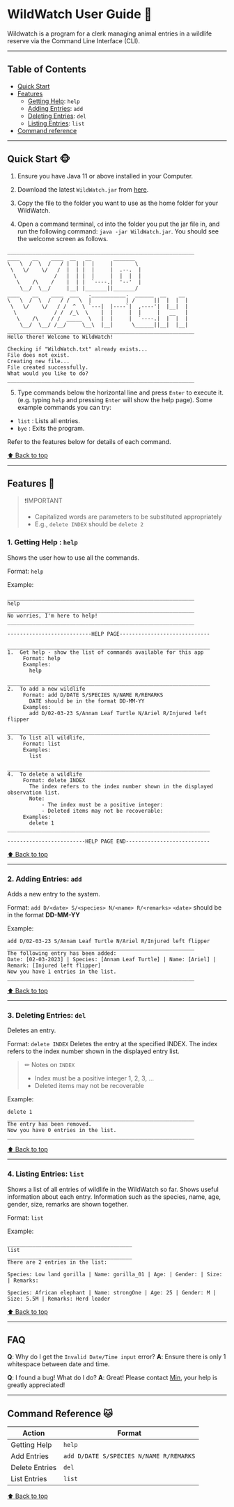 # WildWatch User Guide 🐘


Wildwatch is a program for a clerk managing animal entries in a wildlife reserve via the Command Line Interface (CLI).

--------------------------------------------------------------------------------------------------------------------------------------
## Table of Contents 
- [Quick Start](https://ay2324s1-cs2113t-w11-2.github.io/tp/UserGuide.html#quick-start-)
- [Features](https://ay2324s1-cs2113t-w11-2.github.io/tp/UserGuide.html#features-)
    - [Getting Help](https://ay2324s1-cs2113t-w11-2.github.io/tp/UserGuide.html#1-getting-help--help): `help`
    - [Adding Entries](https://ay2324s1-cs2113t-w11-2.github.io/tp/UserGuide.html#2-adding-entries-add): `add`
    - [Deleting Entries](https://ay2324s1-cs2113t-w11-2.github.io/tp/UserGuide.html#3-deleting-entries-del): `del`
    - [Listing Entries](https://ay2324s1-cs2113t-w11-2.github.io/tp/UserGuide.html#4-listing-entries-list): `list`
- [Command reference](https://ay2324s1-cs2113t-w11-2.github.io/tp/UserGuide.html#command-reference-)
    
--------------------------------------------------------------------------------------------------------------------------------------

## Quick Start 🐵

1. Ensure you have Java 11 or above installed in your Computer.
   
1. Download the latest `WildWatch.jar` from [here](https://github.com/AY2324S1-CS2113T-W11-2/tp/releases).

1. Copy the file to the folder you want to use as the home folder for your WildWatch.

1. Open a command terminal, `cd` into the folder you put the jar file in, and run the following command: `java -jar WildWatch.jar`.
You should see the welcome screen as follows.

```
____________________________________________________________
____    __    ____  __   __       _______
\   \  /  \  /   / |  | |  |     |       \
 \   \/    \/   /  |  | |  |     |  .--.  |
  \            /   |  | |  |     |  |  |  |
   \    /\    /    |  | |  `----.|  '--'  |
    \__/  \__/     |__| |_______||_______/
____    __    ____  ___   .___________.  ______  __    __
\   \  /  \  /   / /   \  |           | /      ||  |  |  |
 \   \/    \/   / /  ^  \ `---|  |----`|  ,----'|  |__|  |
  \            / /  /_\  \    |  |     |  |     |   __   |
   \    /\    / /  _____  \   |  |     |  `----.|  |  |  |
    \__/  \__/ /__/     \__\  |__|      \______||__|  |__|
____________________________________________________________
Hello there! Welcome to WildWatch!

Checking if "WildWatch.txt" already exists...
File does not exist.
Creating new file...
File created successfully.
What would you like to do?
____________________________________________________________
```

5. Type commands below the horizontal line and press `Enter` to execute it. (e.g. typing `help` and pressing `Enter` will show the help page).
Some example commands you can try:
- `list` : Lists all entries.
- `bye` : Exits the program.

Refer to the features below for details of each command.

[⬆ Back to top](https://ay2324s1-cs2113t-w11-2.github.io/tp/UserGuide.html#table-of-contents)

--------------------------------------------------------------------------------------------------------------------------------------

## Features 🦊
>❗IMPORTANT
> * Capitalized words are parameters to be substituted appropriately
> * E.g., `delete INDEX` should be `delete 2`


### 1. Getting Help : `help`
Shows the user how to use all the commands.

Format: `help`

Example:
```
____________________________________________________________
help
____________________________________________________________
No worries, I'm here to help!
____________________________________________________________

---------------------------HELP PAGE-----------------------------

_________________________________________________________________
1.  Get help - show the list of commands available for this app
     Format: help
     Examples: 
       help

_________________________________________________________________
2.  To add a new wildlife
     Format: add D/DATE S/SPECIES N/NAME R/REMARKS
       DATE should be in the format DD-MM-YY
     Examples: 
       add D/02-03-23 S/Annam Leaf Turtle N/Ariel R/Injured left flipper

_________________________________________________________________
3.  To list all wildlife,
     Format: list
     Examples: 
       list

_________________________________________________________________
4.  To delete a wildlife
     Format: delete INDEX
       The index refers to the index number shown in the displayed observation list.
       Note:
           - The index must be a positive integer:
           - Deleted items may not be recoverable:
     Examples: 
       delete 1
_________________________________________________________________

-------------------------HELP PAGE END---------------------------
```

[⬆ Back to top](https://ay2324s1-cs2113t-w11-2.github.io/tp/UserGuide.html#table-of-contents)

--- 

### 2. Adding Entries: `add`
Adds a new entry to the system.

Format: `add D/<date> S/<species> N/<name> R/<remarks>`
`<date>` should be in the format **DD-MM-YY**

Example: 
```
add D/02-03-23 S/Annam Leaf Turtle N/Ariel R/Injured left flipper
____________________________________________________________
The following entry has been added:
Date: [02-03-2023] | Species: [Annam Leaf Turtle] | Name: [Ariel] | Remark: [Injured left flipper]
Now you have 1 entries in the list.
____________________________________________________________
```


[⬆ Back to top](https://ay2324s1-cs2113t-w11-2.github.io/tp/UserGuide.html#table-of-contents)

---

### 3. Deleting Entries: `del`
Deletes an entry. 

Format: `delete INDEX`
Deletes the entry at the specified INDEX. 
The index refers to the index number shown in the displayed entry list.

> ✏ Notes on `INDEX`
> * Index must be a positive integer 1, 2, 3, ...
> * Deleted items may not be recoverable

Example:
```
delete 1
____________________________________________________________
The entry has been removed.
Now you have 0 entries in the list.
____________________________________________________________
```


[⬆ Back to top](https://ay2324s1-cs2113t-w11-2.github.io/tp/UserGuide.html#table-of-contents)

--- 

### 4. Listing Entries: `list`
Shows a list of all entries of wildlife in the WildWatch so far.
Shows useful information about each entry.
Information such as the species, name, age, gender, size, remarks are shown together.

Format: `list` 

Example: 
```
________________________________________
list
________________________________________
There are 2 entries in the list:

Species: Low land gorilla | Name: gorilla_01 | Age: | Gender: | Size: | Remarks:

Species: African elephant | Name: strongOne | Age: 25 | Gender: M | Size: 5.5M | Remarks: Herd leader
```

[⬆ Back to top](https://ay2324s1-cs2113t-w11-2.github.io/tp/UserGuide.html#table-of-contents)

--------------------------------------------------------------------------------------------------------------------------------------

## FAQ

**Q**: Why do I get the `Invalid Date/Time input` error?
**A**: Ensure there is only 1 whitespace between date and time.

**Q**: I found a bug! What do I do?
**A**: Great! Please contact [Min](https://github.com/woodenclock), your help is greatly appreciated!

--------------------------------------------------------------------------------------------------------------------------------------

## Command Reference 🐱

| Action         | Format |
| -------------- | ------ |
| Getting Help   | `help` |
| Add Entries    | `add D/DATE S/SPECIES N/NAME R/REMARKS`  |
| Delete Entries | `del`  |
| List Entries   | `list` |

[⬆ Back to top](https://ay2324s1-cs2113t-w11-2.github.io/tp/UserGuide.html#table-of-contents)
